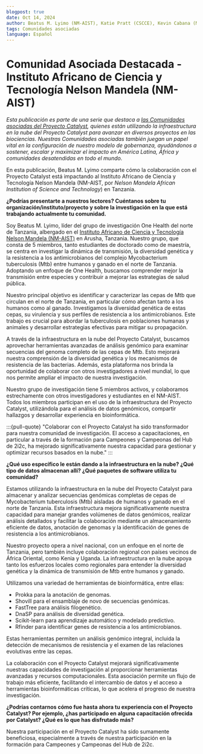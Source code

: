 ```yaml
---
blogpost: true
date: Oct 14, 2024
author: Beatus M. Lyimo (NM-AIST), Katie Pratt (CSCCE), Kevin Cabana (MetaDocencia), Sabrina López (MetaDocencia)
tags: Comunidades asociadas
language: Español
---
```


# Comunidad Asociada Destacada - Instituto Africano de Ciencia y Tecnología Nelson Mandela (NM-AIST)

*Esta publicación es parte de una serie que destaca a [las Comunidades asociadas del Proyecto Catalyst](../current-community-partners.md), quienes están utilizando la infraestructura en la nube del Proyecto Catalyst para avanzar en diversos proyectos en las biociencias. Nuestras Comunidades asociadas también juegan un papel vital en la configuración de nuestro modelo de gobernanza, ayudándonos a sostener, escalar y maximizar el impacto en América Latina, África y comunidades desatendidas en todo el mundo.*

En esta publicación, Beatus M. Lyimo comparte cómo la colaboración con el Proyecto Catalyst está impactando al Instituto Africano de Ciencia y Tecnología Nelson Mandela (NM-AIST, por _Nelson Mandela African Institution of Science and Technology_) en Tanzania.

**¿Podrías presentarte a nuestros lectores? Cuéntanos sobre tu organización/instituto/proyecto y sobre la investigación en la que está trabajando actualmente tu comunidad.**

Soy Beatus M. Lyimo, líder del grupo de investigación One Health del norte de Tanzania, albergado en el [Instituto Africano de Ciencia y Tecnología Nelson Mandela (NM-AIST)](https://nm-aist.ac.tz/) en Arusha, Tanzania. Nuestro grupo, que consta de 5 miembros, tanto estudiantes de doctorado como de maestría, se centra en investigar la dinámica de transmisión, la diversidad genética y la resistencia a los antimicrobianos del complejo Mycobacterium tuberculosis (Mtb) entre humanos y ganado en el norte de Tanzania. Adoptando un enfoque de One Health, buscamos comprender mejor la transmisión entre especies y contribuir a mejorar las estrategias de salud pública.

Nuestro principal objetivo es identificar y caracterizar las cepas de Mtb que circulan en el norte de Tanzania, en particular cómo afectan tanto a los humanos como al ganado. Investigamos la diversidad genética de estas cepas, su virulencia y sus perfiles de resistencia a los antimicrobianos. Este trabajo es crucial para abordar la tuberculosis en poblaciones humanas y animales y desarrollar estrategias efectivas para mitigar su propagación.

A través de la infraestructura en la nube del Proyecto Catalyst, buscamos aprovechar herramientas avanzadas de análisis genómico para examinar secuencias del genoma completo de las cepas de Mtb. Esto mejorará nuestra comprensión de la diversidad genética y los mecanismos de resistencia de las bacterias. Además, esta plataforma nos brinda la oportunidad de colaborar con otros investigadores a nivel mundial, lo que nos permite ampliar el impacto de nuestra investigación.

Nuestro grupo de investigación tiene 5 miembros activos, y colaboramos estrechamente con otros investigadores y estudiantes en el NM-AIST. Todos los miembros participan en el uso de la infraestructura del Proyecto Catalyst, utilizándola para el análisis de datos genómicos, compartir hallazgos y desarrollar experiencia en bioinformática.

:::{pull-quote}
"Colaborar con el Proyecto Catalyst ha sido transformador para nuestra comunidad de investigación. El acceso a capacitaciones, en particular a través de la formación para Campeones y Campeonas del Hub de 2i2c, ha mejorado significativamente nuestra capacidad para gestionar y optimizar recursos basados en la nube."
:::

**¿Qué uso específico le están dando a la infraestructura en la nube? ¿Qué tipo de datos almacenan allí? ¿Qué paquetes de software utiliza tu comunidad?**

Estamos utilizando la infraestructura en la nube del Proyecto Catalyst para almacenar y analizar secuencias genómicas completas de cepas de Mycobacterium tuberculosis (Mtb) aisladas de humanos y ganado en el norte de Tanzania. Esta infraestructura mejora significativamente nuestra capacidad para manejar grandes volúmenes de datos genómicos, realizar análisis detallados y facilitar la colaboración mediante un almacenamiento eficiente de datos, anotación de genomas y la identificación de genes de resistencia a los antimicrobianos.

Nuestro proyecto opera a nivel nacional, con un enfoque en el norte de Tanzania, pero también incluye colaboración regional con países vecinos de África Oriental, como Kenia y Uganda. La infraestructura en la nube apoya tanto los esfuerzos locales como regionales para entender la diversidad genética y la dinámica de transmisión de Mtb entre humanos y ganado.

Utilizamos una variedad de herramientas de bioinformática, entre ellas:
- Prokka para la anotación de genomas.
- Shovill para el ensamblaje de novo de secuencias genómicas.
- FastTree para análisis filogenético.
- DnaSP para análisis de diversidad genética.
- Scikit-learn para aprendizaje automático y modelado predictivo.
- Rfinder para identificar genes de resistencia a los antimicrobianos.

Estas herramientas permiten un análisis genómico integral, incluida la detección de mecanismos de resistencia y el examen de las relaciones evolutivas entre las cepas.

La colaboración con el Proyecto Catalyst mejorará significativamente nuestras capacidades de investigación al proporcionar herramientas avanzadas y recursos computacionales. Esta asociación permite un flujo de trabajo más eficiente, facilitando el intercambio de datos y el acceso a herramientas bioinformáticas críticas, lo que acelera el progreso de nuestra investigación.

**¿Podrías contarnos cómo fue hasta ahora tu experiencia con el Proyecto Catalyst? Por ejemplo, ¿has participado en alguna capacitación ofrecida por Catalyst? ¿Qué es lo que has disfrutado más?**

Nuestra participación en el Proyecto Catalyst ha sido sumamente beneficiosa, especialmente a través de nuestra participación en la formación para Campeones y Campeonas del Hub de 2i2c.
